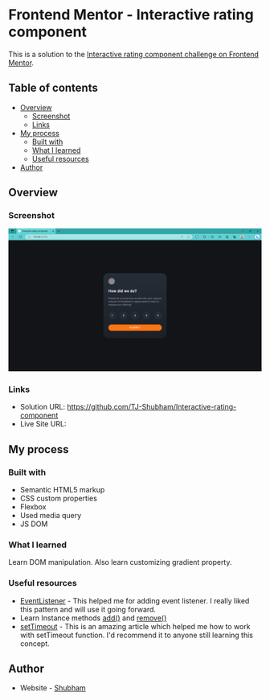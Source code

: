 # Frontend Mentor - Interactive rating component

This is a solution to the [Interactive rating component challenge on Frontend Mentor](https://www.frontendmentor.io/challenges/interactive-rating-component-koxpeBUmI). 

## Table of contents

- [Overview](#overview)
  - [Screenshot](#screenshot)
  - [Links](#links)
- [My process](#my-process)
  - [Built with](#built-with)
  - [What I learned](#what-i-learned)
  - [Useful resources](#useful-resources)
- [Author](#author)


## Overview


### Screenshot

![](./images/interactive-screenshot.png)


### Links

- Solution URL:  https://github.com/TJ-Shubham/Interactive-rating-component
- Live Site URL: 

## My process

### Built with

- Semantic HTML5 markup
- CSS custom properties
- Flexbox
- Used media query
- JS DOM


### What I learned

Learn DOM manipulation. Also learn customizing gradient property.


### Useful resources

- [EventListener](https://developer.mozilla.org/en-US/docs/Learn/JavaScript/Building_blocks/Events) - This helped me for adding event listener. I really liked this pattern and will use it going forward.
- Learn Instance methods [add()](https://developer.mozilla.org/en-US/docs/Web/API/DOMTokenList/add) and [remove()](https://developer.mozilla.org/en-US/docs/Web/API/DOMTokenList/remove)
- [setTimeout](https://developer.mozilla.org/en-US/docs/Web/API/setTimeout ) - This is an amazing article which helped me how to work with setTimeout function. I'd recommend it to anyone still learning this concept.


## Author

- Website - [Shubham](https://github.com/TJ-Shubham)
